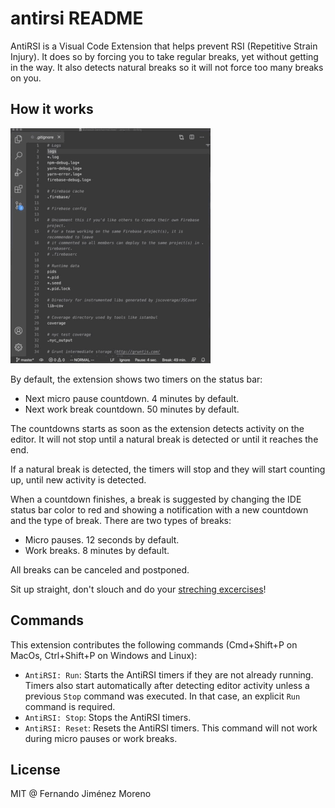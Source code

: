 # antirsi README

AntiRSI is a Visual Code Extension that helps prevent RSI (Repetitive Strain Injury). It does so by forcing you to take regular breaks, yet without getting in the way. It also detects natural breaks so it will not force too many breaks on you.

## How it works

![Preview](images/antirsi_preview.gif)

By default, the extension shows two timers on the status bar:

- Next micro pause countdown. 4 minutes by default.
- Next work break countdown. 50 minutes by default.

The countdowns starts as soon as the extension detects activity on the editor. It will not stop until a natural break is detected or until it reaches the end.

If a natural break is detected, the timers will stop and they will start counting up, until new activity is detected.

When a countdown finishes, a break is suggested by changing the IDE status bar color to red and showing a notification with a new countdown and the type of break. There are two types of breaks:

- Micro pauses. 12 seconds by default.
- Work breaks. 8 minutes by default.

All breaks can be canceled and postponed.

Sit up straight, don't slouch and do your [streching excercises](https://www.rsipain.com/stretching-exercises.php)!

## Commands
This extension contributes the following commands (Cmd+Shift+P on MacOs, Ctrl+Shift+P on Windows and Linux):

- `AntiRSI: Run`: Starts the AntiRSI timers if they are not already running. Timers also start automatically after detecting editor activity unless a previous `Stop` command was executed. In that case, an explicit `Run` command is required.
- `AntiRSI: Stop`: Stops the AntiRSI timers.
- `AntiRSI: Reset`: Resets the AntiRSI timers. This command will not work during micro pauses or work breaks.

## License

MIT @ Fernando Jiménez Moreno

